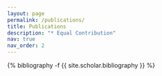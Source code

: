 ```yaml
---
layout: page
permalink: /publications/
title: Publications
description: "* Equal Contribution"
nav: true
nav_order: 2
---
```

<!-- _pages/publications.md -->
<div class="publications">

{% bibliography -f {{ site.scholar.bibliography }} %}

</div>
